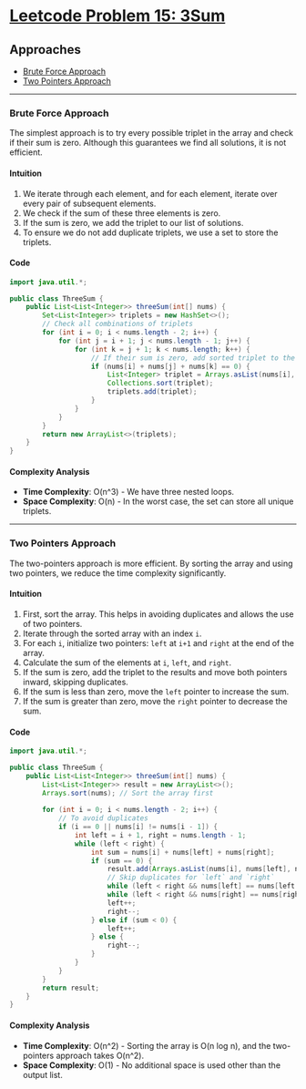 # [Leetcode Problem 15: 3Sum](https://leetcode.com/problems/3sum/)

## Approaches
- [Brute Force Approach](#brute-force-approach)
- [Two Pointers Approach](#two-pointers-approach)

---

### Brute Force Approach
The simplest approach is to try every possible triplet in the array and check if their sum is zero. Although this guarantees we find all solutions, it is not efficient.

#### Intuition
1. We iterate through each element, and for each element, iterate over every pair of subsequent elements.
2. We check if the sum of these three elements is zero.
3. If the sum is zero, we add the triplet to our list of solutions.
4. To ensure we do not add duplicate triplets, we use a set to store the triplets.

#### Code
```java
import java.util.*;

public class ThreeSum {
    public List<List<Integer>> threeSum(int[] nums) {
        Set<List<Integer>> triplets = new HashSet<>();
        // Check all combinations of triplets
        for (int i = 0; i < nums.length - 2; i++) {
            for (int j = i + 1; j < nums.length - 1; j++) {
                for (int k = j + 1; k < nums.length; k++) {
                    // If their sum is zero, add sorted triplet to the set
                    if (nums[i] + nums[j] + nums[k] == 0) {
                        List<Integer> triplet = Arrays.asList(nums[i], nums[j], nums[k]);
                        Collections.sort(triplet);
                        triplets.add(triplet);
                    }
                }
            }
        }
        return new ArrayList<>(triplets);
    }
}
```

#### Complexity Analysis
- **Time Complexity**: O(n^3) - We have three nested loops.
- **Space Complexity**: O(n) - In the worst case, the set can store all unique triplets.

---

### Two Pointers Approach
The two-pointers approach is more efficient. By sorting the array and using two pointers, we reduce the time complexity significantly.

#### Intuition
1. First, sort the array. This helps in avoiding duplicates and allows the use of two pointers.
2. Iterate through the sorted array with an index `i`.
3. For each `i`, initialize two pointers: `left` at `i+1` and `right` at the end of the array.
4. Calculate the sum of the elements at `i`, `left`, and `right`.
5. If the sum is zero, add the triplet to the results and move both pointers inward, skipping duplicates.
6. If the sum is less than zero, move the `left` pointer to increase the sum.
7. If the sum is greater than zero, move the `right` pointer to decrease the sum.

#### Code
```java
import java.util.*;

public class ThreeSum {
    public List<List<Integer>> threeSum(int[] nums) {
        List<List<Integer>> result = new ArrayList<>();
        Arrays.sort(nums); // Sort the array first
        
        for (int i = 0; i < nums.length - 2; i++) {
            // To avoid duplicates
            if (i == 0 || nums[i] != nums[i - 1]) {
                int left = i + 1, right = nums.length - 1;
                while (left < right) {
                    int sum = nums[i] + nums[left] + nums[right];
                    if (sum == 0) {
                        result.add(Arrays.asList(nums[i], nums[left], nums[right]));
                        // Skip duplicates for `left` and `right`
                        while (left < right && nums[left] == nums[left + 1]) left++;
                        while (left < right && nums[right] == nums[right - 1]) right--;
                        left++;
                        right--;
                    } else if (sum < 0) {
                        left++;
                    } else {
                        right--;
                    }
                }
            }
        }
        return result;
    }
}
```

#### Complexity Analysis
- **Time Complexity**: O(n^2) - Sorting the array is O(n log n), and the two-pointers approach takes O(n^2).
- **Space Complexity**: O(1) - No additional space is used other than the output list.

